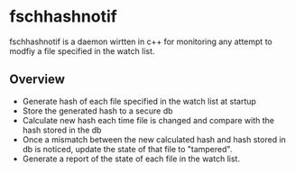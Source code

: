 # fschhashnotif
fschhashnotif is a daemon wirtten in c++ for monitoring any attempt to modfiy a file specified in the watch list.

## Overview
* Generate hash of each file specified in the watch list at startup 
* Store the generated hash to a secure db
* Calculate new hash each time file is changed and compare with the hash stored in the db
* Once a mismatch between the new calculated hash and hash stored in db is noticed, update the state of that file to "tampered".  
* Generate a report of the state of each file in the watch list.
